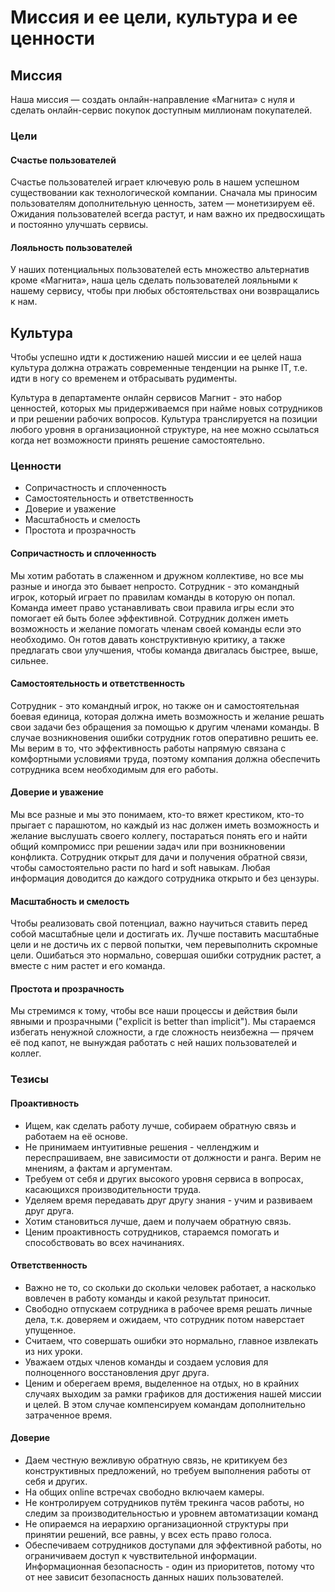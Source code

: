# Миссия и ее цели, культура и ее ценности

## Миссия

Наша миссия — создать онлайн-направление «Магнита» с нуля и сделать онлайн-сервис покупок доступным миллионам покупателей.

### Цели

#### Счастье пользователей

Счастье пользователей играет ключевую роль в нашем успешном существовании как технологической компании. Сначала мы приносим пользователям дополнительную ценность, затем — монетизируем её. Ожидания пользователей всегда растут, и нам важно их предвосхищать и постоянно улучшать сервисы.

#### Лояльность пользователей

У наших потенциальных пользователей есть множество альтернатив кроме «Магнита», наша цель сделать пользователей лояльными к нашему сервису, чтобы при любых обстоятельствах они возвращались к нам.

## Культура

Чтобы успешно идти к достижению нашей миссии и ее целей наша культура должна отражать современные тенденции на рынке IT, т.е. идти в ногу со временем и отбрасывать рудименты.

Культура в департаменте онлайн сервисов Магнит - это набор ценностей, которых мы придерживаемся при найме новых сотрудников и при решении рабочих вопросов. Культура транслируется на позиции любого уровня в организационной структуре, на нее можно ссылаться когда нет возможности принять решение самостоятельно.

### Ценности

* Сопричастность и сплоченность
* Самостоятельность и ответственность
* Доверие и уважение
* Масштабность и смелость
* Простота и прозрачность

#### Сопричастность и сплоченность

Мы хотим работать в слаженном и дружном коллективе, но все мы разные и иногда это бывает непросто. Сотрудник - это командный игрок, который играет по правилам команды в которую он попал. Команда имеет право устанавливать свои правила игры если это помогает ей быть более эффективной. Сотрудник должен иметь возможность и желание помогать членам своей команды если это необходимо. Он готов давать конструктивную критику, а также предлагать свои улучшения, чтобы команда двигалась быстрее, выше, сильнее.

#### Самостоятельность и ответственность

Сотрудник - это командный игрок, но также он и самостоятельная боевая единица, которая должна иметь возможность и желание решать свои задачи без обращения за помощью к другим членами команды. В случае возникновения ошибки сотрудник готов оперативно решить ее. Мы верим в то, что эффективность работы напрямую связана с комфортными условиями труда, поэтому компания должна обеспечить сотрудника всем необходимым для его работы.

#### Доверие и уважение

Мы все разные и мы это понимаем, кто-то вяжет крестиком, кто-то прыгает с парашютом, но каждый из нас должен иметь возможность и желание выслушать своего коллегу, постараться понять его и найти общий компромисс при решении задач или при возникновении конфликта. Сотрудник открыт для дачи и получения обратной связи, чтобы самостоятельно расти по hard и soft навыкам. Любая информация доводится до каждого сотрудника открыто и без цензуры.

#### Масштабность и смелость

Чтобы реализовать свой потенциал, важно научиться ставить перед собой масштабные цели и достигать их. Лучше поставить масштабные цели и не достичь их с первой попытки, чем перевыполнить скромные цели. Ошибаться это нормально, совершая ошибки сотрудник растет, а вместе с ним растет и его команда.

#### Простота и прозрачность

Мы стремимся к тому, чтобы все наши процессы и действия были явными и прозрачными ("explicit is better than implicit"). Мы стараемся избегать ненужной сложности, а где сложность неизбежна — прячем её под капот, не вынуждая работать с ней наших пользователей и коллег.

### Тезисы

#### Проактивность

* Ищем, как сделать работу лучше, собираем обратную связь и работаем на её основе.
* Не принимаем интуитивные решения - челленджим и переспрашиваем, вне зависимости от должности и ранга. Верим не мнениям, а фактам и аргументам.
* Требуем от себя и других высокого уровня сервиса в вопросах, касающихся производительности труда.
* Уделяем время передавать друг другу знания - учим и развиваем друг друга.
* Хотим становиться лучше, даем и получаем обратную связь.
* Ценим проактивность сотрудников, стараемся помогать и способствовать во всех начинаниях.

#### Ответственность

* Важно не то, со скольки до скольки человек работает, а насколько вовлечен в работу команды и какой результат приносит.
* Свободно отпускаем сотрудника в рабочее время решать личные дела, т.к. доверяем и ожидаем, что сотрудник потом наверстает упущенное.
* Считаем, что совершать ошибки это нормально, главное извлекать из них уроки.
* Уважаем отдых членов команды и создаем условия для полноценного восстановления друг друга.
* Ценим и оберегаем время, выделенное на отдых, но в крайних случаях выходим за рамки графиков для достижения нашей миссии и целей. В этом случае компенсируем командам дополнительно затраченное время.

#### Доверие

* Даем честную вежливую обратную связь, не критикуем без конструктивных предложений, но требуем выполнения работы от себя и других.
* На общих online встречах свободно включаем камеры.
* Не контролируем сотрудников путём трекинга часов работы, но следим за производительностью и уровнем автоматизации команд
* Не опираемся на иерархию организационной структуры при принятии решений, все равны, у всех есть право голоса.
* Обеспечиваем сотрудников доступами для эффективной работы, но ограничиваем доступ к чувствительной информации. Информационная безопасность - один из приоритетов, потому что от нее зависит безопасность данных наших пользователей.
